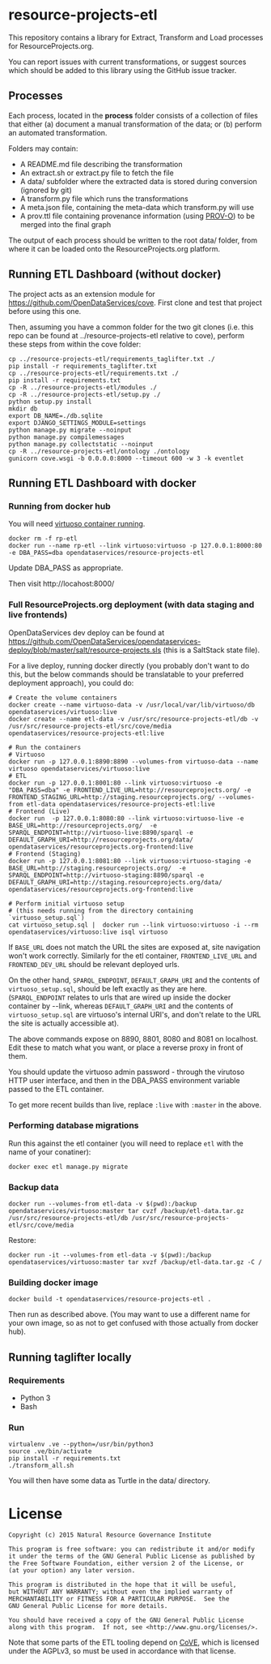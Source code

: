 # resource-projects-etl

This repository contains a library for Extract, Transform and Load processes for ResourceProjects.org.

You can report issues with current transformations, or suggest sources which should be added to this library using the GitHub issue tracker.

## Processes
Each process, located in the **process** folder consists of a collection of files that either (a) document a manual transformation of the data; or (b) perform an automated transformation.

Folders may contain:

* A README.md file describing the transformation
* An extract.sh or extract.py file to fetch the file
* A data/ subfolder where the extracted data is stored during conversion (ignored by git)
* A transform.py file which runs the transformations
* A meta.json file, containing the meta-data which transform.py will use
* A prov.ttl file containing provenance information (using [PROV-O](www.w3.org/TR/prov-o)) to be merged into the final graph

The output of each process should be written to the root data/ folder, from where it can be loaded onto the ResourceProjects.org platform.

## Running ETL Dashboard (without docker)
The project acts as an extension module for https://github.com/OpenDataServices/cove. First clone and test that project before using this one.

Then, assuming you have a common folder for the two git clones (i.e. this repo can be found at ../resource-projects-etl relative to cove), perform these steps from within the cove folder:

```
cp ../resource-projects-etl/requirements_taglifter.txt ./
pip install -r requirements_taglifter.txt 
cp ../resource-projects-etl/requirements.txt ./
pip install -r requirements.txt 
cp -R ../resource-projects-etl/modules ./
cp -R ../resource-projects-etl/setup.py ./
python setup.py install
mkdir db
export DB_NAME=./db.sqlite
export DJANGO_SETTINGS_MODULE=settings
python manage.py migrate --noinput
python manage.py compilemessages
python manage.py collectstatic --noinput
cp -R ../resource-projects-etl/ontology ./ontology
gunicorn cove.wsgi -b 0.0.0.0:8000 --timeout 600 -w 3 -k eventlet
```


## Running ETL Dashboard with docker

### Running from docker hub

You will need [virtuoso container running](https://github.com/NRGI/resourceprojects.org-frontend/#pre-requisites).

```
docker rm -f rp-etl
docker run --name rp-etl --link virtuoso:virtuoso -p 127.0.0.1:8000:80 -e DBA_PASS=dba opendataservices/resource-projects-etl
```

Update DBA_PASS as appropriate.

Then visit http://locahost:8000/

### Full ResourceProjects.org deployment (with data staging and live frontends)

OpenDataServices dev deploy can be found at https://github.com/OpenDataServices/opendataservices-deploy/blob/master/salt/resource-projects.sls (this is a SaltStack state file).

For a live deploy, running docker directly (you probably don't want to do this, but the below commands should be translatable to your preferred deployment approach), you could do:

```
# Create the volume containers
docker create --name virtuoso-data -v /usr/local/var/lib/virtuoso/db opendataservices/virtuoso:live
docker create --name etl-data -v /usr/src/resource-projects-etl/db -v /usr/src/resource-projects-etl/src/cove/media opendataservices/resource-projects-etl:live

# Run the containers
# Virtuoso
docker run -p 127.0.0.1:8890:8890 --volumes-from virtuoso-data --name virtuoso opendataservices/virtuoso:live
# ETL
docker run -p 127.0.0.1:8001:80 --link virtuoso:virtuoso -e "DBA_PASS=dba" -e FRONTEND_LIVE_URL=http://resourceprojects.org/ -e FRONTEND_STAGING_URL=http://staging.resourceprojects.org/ --volumes-from etl-data opendataservices/resource-projects-etl:live
# Frontend (Live)
docker run  -p 127.0.0.1:8080:80 --link virtuoso:virtuoso-live -e BASE_URL=http://resourceprojects.org/  -e SPARQL_ENDPOINT=http://virtuoso-live:8890/sparql -e DEFAULT_GRAPH_URI=http://resourceprojects.org/data/ opendataservices/resourceprojects.org-frontend:live
# Frontend (Staging)
docker run -p 127.0.0.1:8081:80 --link virtuoso:virtuoso-staging -e BASE_URL=http://staging.resourceprojects.org/  -e SPARQL_ENDPOINT=http://virtuoso-staging:8890/sparql -e DEFAULT_GRAPH_URI=http://staging.resourceprojects.org/data/ opendataservices/resourceprojects.org-frontend:live

# Perform initial virtuoso setup
# (this needs running from the directory containing `virtuoso_setup.sql`)
cat virtuoso_setup.sql |  docker run --link virtuoso:virtuoso -i --rm opendataservices/virtuoso:live isql virtuoso
```

If `BASE_URL` does not match the URL the sites are exposed at, site navigation won't work correctly. Similarly for the etl container, `FRONTEND_LIVE_URL` and `FRONTEND_DEV_URL` should be relevant deployed urls.

On the other hand, `SPARQL_ENDPOINT`, `DEFAULT_GRAPH_URI` and the contents of `virtuoso_setup.sql`, should be left exactly as they are here. (`SPARQL_ENDPOINT` relates to urls that are wired up inside the docker container by --link, whereas `DEFAULT_GRAPH_URI` and the contents of `virtuoso_setup.sql` are virtuoso's internal URI's, and don't relate to the URL the site is actually accessible at).

The above commands expose on 8890, 8801, 8080 and 8081 on localhost. Edit these to match what you want, or place a reverse proxy in front of them.

You should update the virtuoso admin password - through the virutoso HTTP user interface, and then in the DBA_PASS environment variable passed to the ETL container.

To get more recent builds than live, replace `:live` with `:master` in the above.


### Performing database migrations

Run this against the etl container (you will need to replace `etl` with the name of your conatiner):

```
docker exec etl manage.py migrate 
```


### Backup data

```
docker run --volumes-from etl-data -v $(pwd):/backup opendataservices/virtuoso:master tar cvzf /backup/etl-data.tar.gz /usr/src/resource-projects-etl/db /usr/src/resource-projects-etl/src/cove/media
```

Restore:
```
docker run -it --volumes-from etl-data -v $(pwd):/backup opendataservices/virtuoso:master tar xvzf /backup/etl-data.tar.gz -C /
```


### Building docker image

```
docker build -t opendataservices/resource-projects-etl .
```

Then run as described above. (You may want to use a different name for your own image, so as not to get confused with those actually from docker hub).

## Running taglifter locally

### Requirements

* Python 3
* Bash

### Run

```
virtualenv .ve --python=/usr/bin/python3
source .ve/bin/activate
pip install -r requirements.txt
./transform_all.sh
```

You will then have some data as Turtle in the data/ directory.

# License

```
Copyright (c) 2015 Natural Resource Governance Institute

This program is free software: you can redistribute it and/or modify
it under the terms of the GNU General Public License as published by
the Free Software Foundation, either version 2 of the License, or
(at your option) any later version.

This program is distributed in the hope that it will be useful,
but WITHOUT ANY WARRANTY; without even the implied warranty of
MERCHANTABILITY or FITNESS FOR A PARTICULAR PURPOSE.  See the
GNU General Public License for more details.

You should have received a copy of the GNU General Public License
along with this program.  If not, see <http://www.gnu.org/licenses/>.
```

Note that some parts of the ETL tooling depend on
[CoVE](https://github.com/OpenDataServices/cove), which is licensed under the
AGPLv3, so must be used in accordance with that license.
